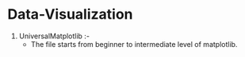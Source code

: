 # Data-Visualization

1. UniversalMatplotlib :-
    - The file starts from beginner to intermediate level of matplotlib. 

